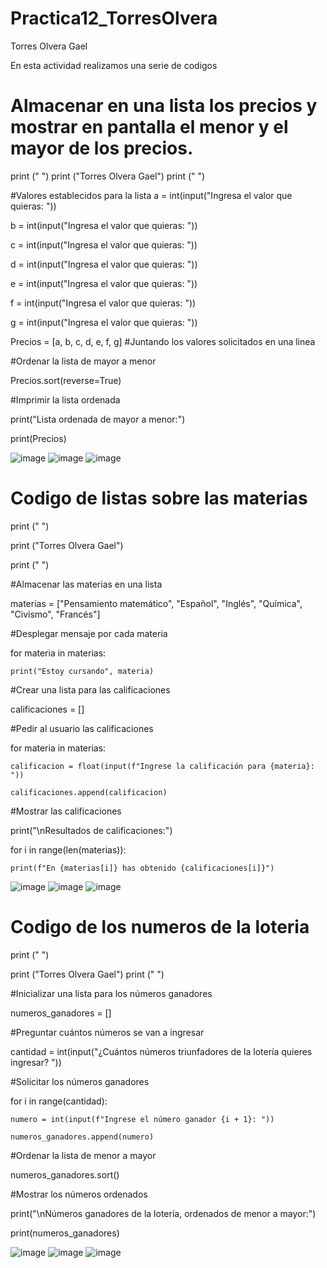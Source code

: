 # Practica12_TorresOlvera

Torres Olvera Gael

En esta actividad realizamos una serie de codigos

# Almacenar en una lista los precios y mostrar en pantalla el menor y el mayor de los precios.

print (" ")
print ("Torres Olvera Gael")
print (" ")

#Valores establecidos para la lista
a = int(input("Ingresa el valor que quieras: "))

b = int(input("Ingresa el valor que quieras: "))

c = int(input("Ingresa el valor que quieras: "))

d = int(input("Ingresa el valor que quieras: "))

e = int(input("Ingresa el valor que quieras: "))

f = int(input("Ingresa el valor que quieras: "))

g = int(input("Ingresa el valor que quieras: "))

Precios = [a, b, c, d, e, f, g] #Juntando los valores solicitados en una linea

#Ordenar la lista de mayor a menor

Precios.sort(reverse=True)

#Imprimir la lista ordenada

print("Lista ordenada de mayor a menor:")

print(Precios)

![image](https://github.com/user-attachments/assets/2a6e9ac1-b94a-4912-b114-40e4742b4058)
![image](https://github.com/user-attachments/assets/7a960d84-809d-4d94-8b1b-0a565e31ca40)
![image](https://github.com/user-attachments/assets/36625e92-a864-4725-9379-2c94e1a7d98c)


# Codigo de listas sobre las materias

print (" ")

print ("Torres Olvera Gael")

print (" ")

#Almacenar las materias en una lista

materias = ["Pensamiento matemático", "Español", "Inglés", "Química", "Civismo", "Francés"]

#Desplegar mensaje por cada materia

for materia in materias:

    print("Estoy cursando", materia)

#Crear una lista para las calificaciones

calificaciones = []

#Pedir al usuario las calificaciones

for materia in materias:

    calificacion = float(input(f"Ingrese la calificación para {materia}: "))
    
    calificaciones.append(calificacion)

#Mostrar las calificaciones

print("\nResultados de calificaciones:")

for i in range(len(materias)):

    print(f"En {materias[i]} has obtenido {calificaciones[i]}")

![image](https://github.com/user-attachments/assets/7f017355-f509-4c61-8e3d-b79fb1eecd09)
![image](https://github.com/user-attachments/assets/72d261a1-4516-4e3d-8979-f462550ba1b5)
![image](https://github.com/user-attachments/assets/86641eb8-cb03-44ad-b826-0506583df1d8)


# Codigo de los numeros de la loteria

print (" ")

print ("Torres Olvera Gael")
print (" ")


#Inicializar una lista para los números ganadores

numeros_ganadores = []

#Preguntar cuántos números se van a ingresar

cantidad = int(input("¿Cuántos números triunfadores de la lotería quieres ingresar? "))

#Solicitar los números ganadores

for i in range(cantidad):

    numero = int(input(f"Ingrese el número ganador {i + 1}: "))
    
    numeros_ganadores.append(numero)

#Ordenar la lista de menor a mayor

numeros_ganadores.sort()

#Mostrar los números ordenados

print("\nNúmeros ganadores de la lotería, ordenados de menor a mayor:")

print(numeros_ganadores)

![image](https://github.com/user-attachments/assets/f40c8809-31dd-45e1-8c99-5a47a4b7987d)
![image](https://github.com/user-attachments/assets/7aedde33-5f9a-4ca5-886f-025cfb0cca0a)
![image](https://github.com/user-attachments/assets/1394fe04-feed-4250-94a9-623f9d6b9115)


